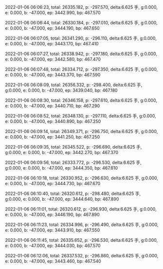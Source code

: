 2022-01-06 06:06:23, total: 26335.182, p: -297.570, delta:6.625 手, g:0.000, e: 0.000, b: -47.000, ep: 3442.990, bp: 467.570

2022-01-06 06:06:44, total: 26330.184, p: -297.010, delta:6.625 手, g:0.000, e: 0.000, b: -47.000, ep: 3444.190, bp: 467.650

2022-01-06 06:07:05, total: 26341.290, p: -296.110, delta:6.625 手, g:0.000, e: 0.000, b: -47.000, ep: 3443.170, bp: 467.410

2022-01-06 06:07:27, total: 26338.942, p: -297.180, delta:6.625 手, g:0.000, e: 0.000, b: -47.000, ep: 3442.580, bp: 467.470

2022-01-06 06:07:48, total: 26334.712, p: -297.350, delta:6.625 手, g:0.000, e: 0.000, b: -47.000, ep: 3443.370, bp: 467.590

2022-01-06 06:08:09, total: 26356.332, p: -298.400, delta:6.625 手, g:0.000, e: 0.000, b: -47.000, ep: 3439.040, bp: 467.180

2022-01-06 06:08:30, total: 26346.158, p: -297.610, delta:6.625 手, g:0.000, e: 0.000, b: -47.000, ep: 3440.710, bp: 467.290

2022-01-06 06:08:52, total: 26348.130, p: -297.110, delta:6.625 手, g:0.000, e: 0.000, b: -47.000, ep: 3440.890, bp: 467.250

2022-01-06 06:09:14, total: 26349.371, p: -296.750, delta:6.625 手, g:0.000, e: 0.000, b: -47.000, ep: 3441.250, bp: 467.250

2022-01-06 06:09:35, total: 26345.522, p: -296.690, delta:6.625 手, g:0.000, e: 0.000, b: -47.000, ep: 3442.270, bp: 467.370

2022-01-06 06:09:56, total: 26333.772, p: -296.530, delta:6.625 手, g:0.000, e: 0.000, b: -47.000, ep: 3444.350, bp: 467.610

2022-01-06 06:10:18, total: 26330.952, p: -296.630, delta:6.625 手, g:0.000, e: 0.000, b: -47.000, ep: 3444.730, bp: 467.670

2022-01-06 06:10:40, total: 26320.612, p: -298.480, delta:6.625 手, g:0.000, e: 0.000, b: -47.000, ep: 3444.640, bp: 467.890

2022-01-06 06:11:01, total: 26320.612, p: -296.930, delta:6.625 手, g:0.000, e: 0.000, b: -47.000, ep: 3446.190, bp: 467.890

2022-01-06 06:11:23, total: 26334.996, p: -296.490, delta:6.625 手, g:0.000, e: 0.000, b: -47.000, ep: 3443.910, bp: 467.550

2022-01-06 06:11:45, total: 26335.652, p: -296.530, delta:6.625 手, g:0.000, e: 0.000, b: -47.000, ep: 3444.030, bp: 467.570

2022-01-06 06:12:06, total: 26337.532, p: -296.860, delta:6.625 手, g:0.000, e: 0.000, b: -47.000, ep: 3443.460, bp: 467.540